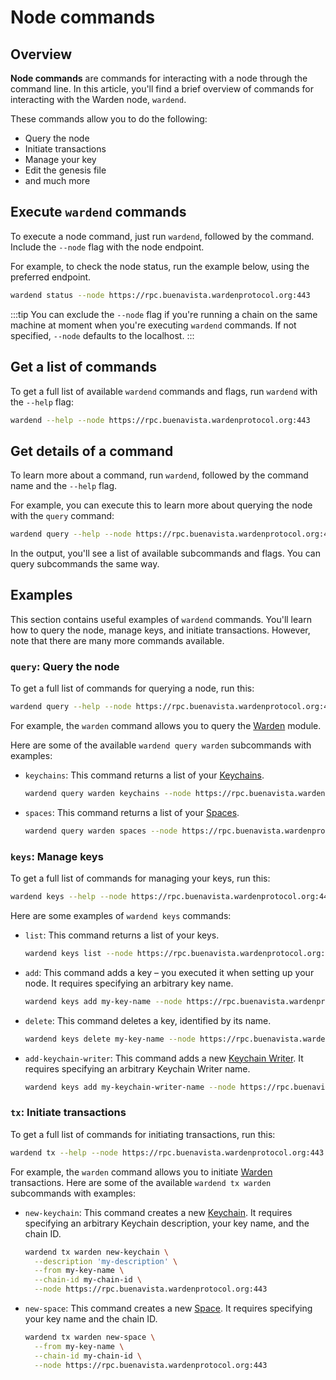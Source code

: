 ﻿---
sidebar_position: 7
---

# Node commands

## Overview

**Node commands** are commands for interacting with a node through the command line. In this article, you'll find a brief overview of commands for interacting with the Warden node, `wardend`.

These commands allow you to do the following:

- Query the node
- Initiate transactions
- Manage your key
- Edit the genesis file
- and much more

## Execute `wardend` commands

To execute a node command, just run `wardend`, followed by the command. Include the `--node` flag with the node endpoint.

For example, to check the node status, run the example below, using the preferred endpoint.

```bash
wardend status --node https://rpc.buenavista.wardenprotocol.org:443
```

:::tip
You can exclude the `--node` flag if you're running a chain on the same machine at moment when you're executing `wardend` commands. If not specified, `--node` defaults to the localhost.
:::

## Get a list of commands

To get a full list of available `wardend` commands and flags, run `wardend` with the `--help` flag:

```bash
wardend --help --node https://rpc.buenavista.wardenprotocol.org:443
```

## Get details of a command

To learn more about a command, run `wardend`, followed by the command name and the `--help` flag.

For example, you can execute this to learn more about querying the node with the `query` command:

```bash
wardend query --help --node https://rpc.buenavista.wardenprotocol.org:443
```

In the output, you'll see a list of available subcommands and flags. You can query subcommands the same way.

## Examples

This section contains useful examples of `wardend` commands. You'll learn how to query the node, manage keys, and initiate transactions. However, note that there are many more commands available.

### `query`: Query the node

To get a full list of commands for querying a node, run this:

```bash
wardend query --help --node https://rpc.buenavista.wardenprotocol.org:443
```

For example, the `warden` command allows you to query the [Warden](/learn/warden-protocol-modules/x-warden) module.

Here are some of the available `wardend query warden` subcommands with examples:

- `keychains`: This command returns a list of your [Keychains](/learn/glossary#keychain).

   ```bash
   wardend query warden keychains --node https://rpc.buenavista.wardenprotocol.org:443
   ```

- `spaces`: This command returns a list of your [Spaces](/learn/glossary#space).
   
   ```bash
   wardend query warden spaces --node https://rpc.buenavista.wardenprotocol.org:443
   ```

### `keys`: Manage keys

To get a full list of commands for managing your keys, run this:

```bash
wardend keys --help --node https://rpc.buenavista.wardenprotocol.org:443
```

Here are some examples of `wardend keys` commands:

- `list`: This command returns a list of your keys.
   
   ```bash
   wardend keys list --node https://rpc.buenavista.wardenprotocol.org:443
   ```

- `add`: This command adds a key – you executed it when setting up your node. It requires specifying an arbitrary key name.
      
   ```bash
   wardend keys add my-key-name --node https://rpc.buenavista.wardenprotocol.org:443
   ```

- `delete`: This command deletes a key, identified by its name.
      
   ```bash
   wardend keys delete my-key-name --node https://rpc.buenavista.wardenprotocol.org:443
   ```

- `add-keychain-writer`: This command adds a new [Keychain Writer](/learn/glossary#keychain-writer). It requires specifying an arbitrary Keychain Writer name.
   
   ```bash
   wardend keys add my-keychain-writer-name --node https://rpc.buenavista.wardenprotocol.org:443
   ```

### `tx`: Initiate transactions

To get a full list of commands for initiating transactions, run this:

```bash
wardend tx --help --node https://rpc.buenavista.wardenprotocol.org:443
```

For example, the `warden` command allows you to initiate [Warden](/learn/warden-protocol-modules/x-warden) transactions. Here are some of the available `wardend tx warden` subcommands with examples:

- `new-keychain`: This command creates a new [Keychain](/learn/glossary#keychain). It requires specifying an arbitrary Keychain description, your key name, and the chain ID.
   
   ```bash
   wardend tx warden new-keychain \
     --description 'my-description' \
     --from my-key-name \
     --chain-id my-chain-id \
     --node https://rpc.buenavista.wardenprotocol.org:443
   ```

- `new-space`: This command creates a new [Space](/learn/glossary#space). It requires specifying your key name and the chain ID.
   
   ```bash
   wardend tx warden new-space \
     --from my-key-name \
     --chain-id my-chain-id \
     --node https://rpc.buenavista.wardenprotocol.org:443
   ```